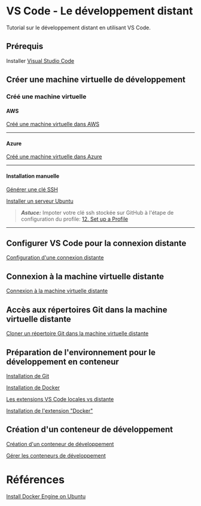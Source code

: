 # VS Code - Le développement distant
Tutorial sur le développement distant en utilisant VS Code.

## Prérequis
Installer [Visual Studio Code](https://code.visualstudio.com/Download)

## Créer une machine virtuelle de développement
### Créé une machine virtuelle
#### AWS
[Créé une machine virtuelle dans AWS](./AWS%20-%20Créé%20une%20machine%20virtuelle.md)

---
#### Azure
[Créé une machine virtuelle dans Azure](./Azure%20-%20Créé%20une%20machine%20virtuelle.md)

---
#### Installation manuelle
[Générer une clé SSH](./Misc%20-%20Créer%20une%20clé%20SSH%20local.md)

[Installer un serveur Ubuntu](https://ubuntu.com/tutorials/install-ubuntu-server)

> ***Astuce:*** Impoter votre clé ssh stockée sur GitHub à l'étape de configuration du profile: [12. Set up a Profile](https://ubuntu.com/tutorials/install-ubuntu-server#12-set-up-a-profile)
---

## Configurer VS Code pour la connexion distante
[Configuration d'une connexion distante](./VSCode%20-%20Configuration%20d'une%20connection%20distante.md)

## Connexion à la machine virtuelle distante
[Connexion à la machine virtuelle distante](./VSCode%20-%20Connexion%20à%20la%20machine%20virtuelle%20distante.md)

## Accès aux répertoires Git dans la machine virtuelle distante
[Cloner un répertoire Git dans la machine virtuelle distante](./VSCode%20-%20Cloner%20un%20répertoire%20Git%20dans%20la%20machine%20virtuelle%20distante.md)

## Préparation de l'environnement pour le développement en conteneur
[Installation de Git](./VSCode%20-%20Ubuntu%20-%20Git%20Installation.md)

[Installation de Docker](./VSCode%20-%20Ubuntu%20-%20Docker%20Installation.md)

[Les extensions VS Code locales vs distante](./VSCode%20-%20Remote%20addons.md)

[Installation de l'extension "Docker"](./VSCode%20-%20Installation%20addon%20Docker.md)

## Création d'un conteneur de développement
[Création d'un conteneur de développement](./VSCode%20-%20Création%20d'un%20conteneur%20de%20développement.md)

[Gérer les conteneurs de développement](./VSCode%20-%20Géré%20les%20conteneurs%20de%20développement.md)

# Références
[Install Docker Engine on Ubuntu](https://docs.docker.com/engine/install/ubuntu/)
